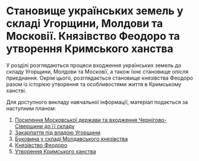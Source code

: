 # Становище українських земель у складі Угорщини, Молдови та Московії. Князівство Феодоро та утворення Кримського ханства

У розділі розглядаються процеси входження українських земель до складу Угорщини, Молдови та Московії, а також їхнє становище опісля приєднання. Окрім цього, розглядається становище князівства Феодоро разом із історією утворення та особливостями життя в Кримському ханстві. 

Для доступного викладу навчальної інформації, матеріал подається за наступним планом:<br>
1. [Посилення Московської держави та входження Чернігово-Сіверщини до її складу](http://history.ed-era.com/8/posуlennya_moskovsoy_derzhavу_ta_vkhodzhennya_chernygovo_syverschуnу_do_skladu.html)
2. [Закарпаття під владою Угорщини](http://history.ed-era.com/8/zakarpattya_pyd_vladoyu_ugorschуnу.html)
3. [Буковина у складі Молдавського князівства](http://history.ed-era.com/8/bukovуna_v_sklady_moldavskogo_knyazyvstva.html)
4. [Князівство Феодоро](http://history.ed-era.com/8/knyazyvstvo_feodoro.html)
5. [Утворення Кримського ханства](http://history.ed-era.com/8/utvorennya_krуmskogo_khanstva.html)